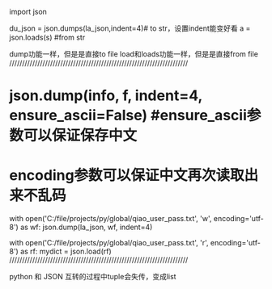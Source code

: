 import json

du_json = json.dumps(la_json,indent=4)# to str，设置indent能变好看
a = json.loads(s) #from str

dump功能一样，但是是直接to file
load和loads功能一样，但是是直接from file
//////////////////////////////////////////////////////////////////////


# json.dump(info, f, indent=4, ensure_ascii=False) #ensure_ascii参数可以保证保存中文
# encoding参数可以保证中文再次读取出来不乱码
with open('C:/file/projects/py/global/qiao_user_pass.txt', 'w', encoding='utf-8') as wf:
    json.dump(la_json, wf, indent=4)

with open('C:/file/projects/py/global/qiao_user_pass.txt', 'r', encoding='utf-8') as rf:
    mydict = json.load(rf)
//////////////////////////////////////////////////////////////////////

python 和 JSON 互转的过程中tuple会失传，变成list
